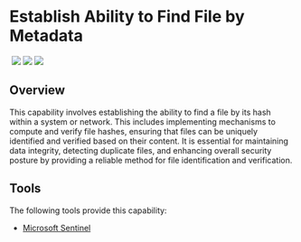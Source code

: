 # Establish Ability to Find File by Metadata
&nbsp;![](https://img.shields.io/badge/ID-C1308-blue)&nbsp;![](https://img.shields.io/badge/Phase-Preparation_%28P0001%29-blue)&nbsp;![](https://img.shields.io/badge/Category-File-blue)
## Overview
This capability involves establishing the ability to find a file by its hash within a system or network. This includes implementing mechanisms to compute and verify file hashes, ensuring that files can be uniquely identified and verified based on their content. It is essential for maintaining data integrity, detecting duplicate files, and enhancing overall security posture by providing a reliable method for file identification and verification.

## Tools
The following tools provide this capability:

- [Microsoft Sentinel](../tool/ms-sentinel/C1308.md)